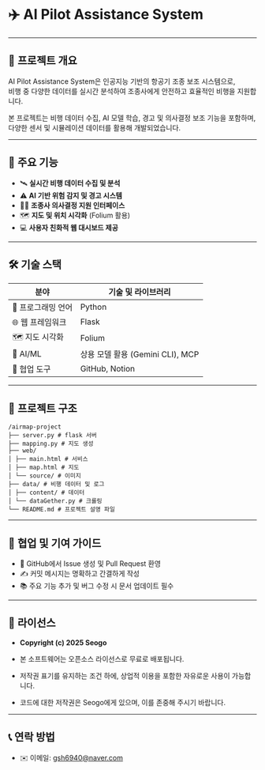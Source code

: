 # ✈️ AI Pilot Assistance System 

---

## 📖 프로젝트 개요

AI Pilot Assistance System은 인공지능 기반의 항공기 조종 보조 시스템으로,  
비행 중 다양한 데이터를 실시간 분석하여 조종사에게 안전하고 효율적인 비행을 지원합니다.

본 프로젝트는 비행 데이터 수집, AI 모델 학습, 경고 및 의사결정 보조 기능을 포함하며,  
다양한 센서 및 시뮬레이션 데이터를 활용해 개발되었습니다.

---

## 🚀 주요 기능

- 🛰️ **실시간 비행 데이터 수집 및 분석**  
- ⚠️ **AI 기반 위험 감지 및 경고 시스템**  
- 🧑‍✈️ **조종사 의사결정 지원 인터페이스**  
- 🗺️ **지도 및 위치 시각화** (Folium 활용)  
- 💻 **사용자 친화적 웹 대시보드 제공**

---

## 🛠️ 기술 스택

| 분야            | 기술 및 라이브러리                         |
|-----------------|-----------------------------------------|
| 🐍 프로그래밍 언어  | Python                                 |
| 🌐 웹 프레임워크   | Flask                                  |
| 🗺️ 지도 시각화     | Folium                                |
| 🤖 AI/ML           | 상용 모델 활용 (Gemini CLI), MCP        |
| 🤝 협업 도구       | GitHub, Notion                         |

---

## 📁 프로젝트 구조

```
/airmap-project
├── server.py # flask 서버
├── mapping.py # 지도 생성 
├── web/
│ ├── main.html # 서비스 
│ ├── map.html # 지도
│ └── source/ # 이미지
├── data/ # 비행 데이터 및 로그
│ ├── content/ # 데이터 
│ └── dataGether.py # 크롤링
└── README.md # 프로젝트 설명 파일
```

---

## 🤝 협업 및 기여 가이드
- 🐛 GitHub에서 Issue 생성 및 Pull Request 환영
- ✍️ 커밋 메시지는 명확하고 간결하게 작성
- 📚 주요 기능 추가 및 버그 수정 시 문서 업데이트 필수

---

## 📄 라이선스

- **Copyright (c) 2025 Seogo**

- 본 소프트웨어는 오픈소스 라이선스로 무료로 배포됩니다.  
- 저작권 표기를 유지하는 조건 하에, 상업적 이용을 포함한 자유로운 사용이 가능합니다.  
- 코드에 대한 저작권은 Seogo에게 있으며, 이를 존중해 주시기 바랍니다.

---

## 📞 연락 방법
- ✉️ 이메일: gsh6940@naver.com

